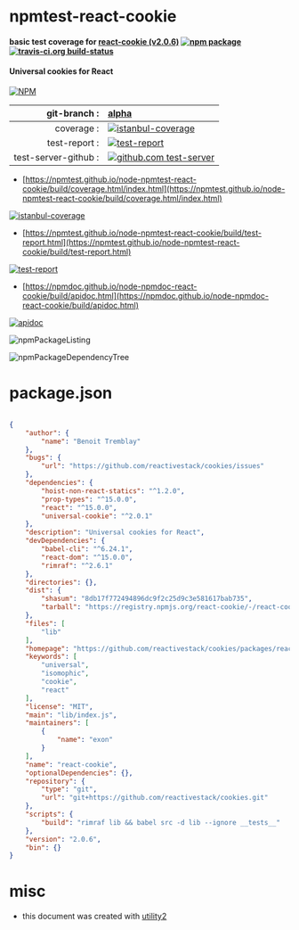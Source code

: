 # npmtest-react-cookie

#### basic test coverage for  [react-cookie (v2.0.6)](https://github.com/reactivestack/cookies/packages/react-cookie/#readme)  [![npm package](https://img.shields.io/npm/v/npmtest-react-cookie.svg?style=flat-square)](https://www.npmjs.org/package/npmtest-react-cookie) [![travis-ci.org build-status](https://api.travis-ci.org/npmtest/node-npmtest-react-cookie.svg)](https://travis-ci.org/npmtest/node-npmtest-react-cookie)

#### Universal cookies for React

[![NPM](https://nodei.co/npm/react-cookie.png?downloads=true&downloadRank=true&stars=true)](https://www.npmjs.com/package/react-cookie)

| git-branch : | [alpha](https://github.com/npmtest/node-npmtest-react-cookie/tree/alpha)|
|--:|:--|
| coverage : | [![istanbul-coverage](https://npmtest.github.io/node-npmtest-react-cookie/build/coverage.badge.svg)](https://npmtest.github.io/node-npmtest-react-cookie/build/coverage.html/index.html)|
| test-report : | [![test-report](https://npmtest.github.io/node-npmtest-react-cookie/build/test-report.badge.svg)](https://npmtest.github.io/node-npmtest-react-cookie/build/test-report.html)|
| test-server-github : | [![github.com test-server](https://npmtest.github.io/node-npmtest-react-cookie/GitHub-Mark-32px.png)](https://npmtest.github.io/node-npmtest-react-cookie/build/app/index.html) | | build-artifacts : | [![build-artifacts](https://npmtest.github.io/node-npmtest-react-cookie/glyphicons_144_folder_open.png)](https://github.com/npmtest/node-npmtest-react-cookie/tree/gh-pages/build)|

- [https://npmtest.github.io/node-npmtest-react-cookie/build/coverage.html/index.html](https://npmtest.github.io/node-npmtest-react-cookie/build/coverage.html/index.html)

[![istanbul-coverage](https://npmtest.github.io/node-npmtest-react-cookie/build/screenCapture.buildCi.browser.%252Ftmp%252Fbuild%252Fcoverage.lib.html.png)](https://npmtest.github.io/node-npmtest-react-cookie/build/coverage.html/index.html)

- [https://npmtest.github.io/node-npmtest-react-cookie/build/test-report.html](https://npmtest.github.io/node-npmtest-react-cookie/build/test-report.html)

[![test-report](https://npmtest.github.io/node-npmtest-react-cookie/build/screenCapture.buildCi.browser.%252Ftmp%252Fbuild%252Ftest-report.html.png)](https://npmtest.github.io/node-npmtest-react-cookie/build/test-report.html)

- [https://npmdoc.github.io/node-npmdoc-react-cookie/build/apidoc.html](https://npmdoc.github.io/node-npmdoc-react-cookie/build/apidoc.html)

[![apidoc](https://npmdoc.github.io/node-npmdoc-react-cookie/build/screenCapture.buildCi.browser.%252Ftmp%252Fbuild%252Fapidoc.html.png)](https://npmdoc.github.io/node-npmdoc-react-cookie/build/apidoc.html)

![npmPackageListing](https://npmtest.github.io/node-npmtest-react-cookie/build/screenCapture.npmPackageListing.svg)

![npmPackageDependencyTree](https://npmtest.github.io/node-npmtest-react-cookie/build/screenCapture.npmPackageDependencyTree.svg)



# package.json

```json

{
    "author": {
        "name": "Benoit Tremblay"
    },
    "bugs": {
        "url": "https://github.com/reactivestack/cookies/issues"
    },
    "dependencies": {
        "hoist-non-react-statics": "^1.2.0",
        "prop-types": "^15.0.0",
        "react": "^15.0.0",
        "universal-cookie": "^2.0.1"
    },
    "description": "Universal cookies for React",
    "devDependencies": {
        "babel-cli": "^6.24.1",
        "react-dom": "^15.0.0",
        "rimraf": "^2.6.1"
    },
    "directories": {},
    "dist": {
        "shasum": "8db17f772494896dc9f2c25d9c3e581617bab735",
        "tarball": "https://registry.npmjs.org/react-cookie/-/react-cookie-2.0.6.tgz"
    },
    "files": [
        "lib"
    ],
    "homepage": "https://github.com/reactivestack/cookies/packages/react-cookie/#readme",
    "keywords": [
        "universal",
        "isomophic",
        "cookie",
        "react"
    ],
    "license": "MIT",
    "main": "lib/index.js",
    "maintainers": [
        {
            "name": "exon"
        }
    ],
    "name": "react-cookie",
    "optionalDependencies": {},
    "repository": {
        "type": "git",
        "url": "git+https://github.com/reactivestack/cookies.git"
    },
    "scripts": {
        "build": "rimraf lib && babel src -d lib --ignore __tests__"
    },
    "version": "2.0.6",
    "bin": {}
}
```



# misc
- this document was created with [utility2](https://github.com/kaizhu256/node-utility2)
